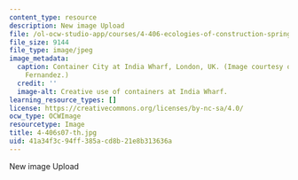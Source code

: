 ```yaml
---
content_type: resource
description: New image Upload
file: /ol-ocw-studio-app/courses/4-406-ecologies-of-construction-spring-2007/41a34f3c94ff385acd8b21e8b313636a_4-406s07-th.jpg
file_size: 9144
file_type: image/jpeg
image_metadata:
  caption: Container City at India Wharf, London, UK. (Image courtesy of Prof. John
    Fernandez.)
  credit: ''
  image-alt: Creative use of containers at India Wharf.
learning_resource_types: []
license: https://creativecommons.org/licenses/by-nc-sa/4.0/
ocw_type: OCWImage
resourcetype: Image
title: 4-406s07-th.jpg
uid: 41a34f3c-94ff-385a-cd8b-21e8b313636a
---
```

New image Upload